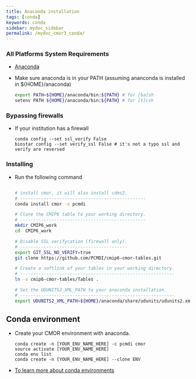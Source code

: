 ```yaml
---
title: Anaconda installation
tags: [conda]
keywords: conda
sidebar: mydoc_sidebar
permalink: /mydoc_cmor3_conda/
---
```


### All Platforms System Requirements

  * [Anaconda](https://www.continuum.io/)
  * Make sure anaconda is in your PATH (assuming ananconda is installed in ${HOME}/anaconda)

    ```sh
    export PATH=${HOME}/anaconda/bin:${PATH} # for [ba]sh
    setenv PATH ${HOME}/anaconda/bin:${PATH} # for [t]csh
    ``` 

### Bypassing firewalls

  * If your institution has a firewall

    ```
    conda config --set ssl_verify False
    binstar config --set verify_ssl False # it's not a typo ssl and verify are reversed
    ```

### Installing

  * Run the following command
   
    ```bash

    # install cmor, it will also install cdms2.
    # ------------------------------------------------
    conda install cmor -c pcmdi

    # Clone the CMIP6 table to your working directory.
    # ------------------------------------------------
    mkdir CMIP6_work
    cd  CMIP6_work

    # Disable SSL verifycation (firewall only).
    # -----------------------------------------
    export GIT_SSL_NO_VERIFY=true
    git clone https://github.com/PCMDI/cmip6-cmor-tables.git

    # Create a softlink of your tables in your working directory.
    # -----------------------------------------------------------
    ln -s cmip6-cmor-tables/Tables .

    # Set the UDUNITS2_XML_PATH to your anaconda installation.
    # -----------------------------------------------------------
    export UDUNITS2_XML_PATH=${HOME}/anaconda/share/udunits/udunits2.xml
    ```

## Conda environment

  * Create your CMOR environment with anaconda.

    ```
    conda create -n [YOUR_ENV_NAME_HERE] -c pcmdi cmor
    source activate [YOUR_ENV_NAME_HERE]
    conda env list 
    conda create -n [YOUR_ENV_NAME_HERE] --clone ENV 
    ```

  * [To learn more about conda environments](http://conda.pydata.org/docs/using/envs.html)




